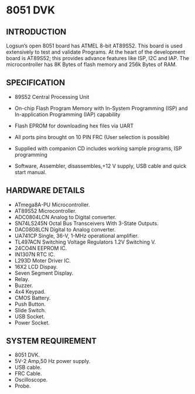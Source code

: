 # 8051 DVK
## INTRODUCTION
Logsun’s open 8051 board has ATMEL 8-bit AT89S52. This board is used extensively to test and validate Programs. At the heart of the development board is AT89S52;
this provides advance features like ISP, I2C and IAP. The microcontroller has 8K Bytes of flash memory and 256k Bytes of RAM.
## SPECIFICATION
* 89S52 Central Processing Unit

* On-chip Flash Program Memory with In-System Programming (ISP) and In-application
    Programming (IAP) capability

* Flash EPROM for downloading hex files via UART

* All ports pins brought on 10 PIN FRC (User selection is possible)

* Supplied with companion CD includes working sample programs, ISP   programming                 

* Software, Assembler, disassembles,+12 V supply, USB cable and quick start manual.
## HARDWARE DETAILS
* ATmega8A-PU Microcontroller.
* AT89S52 Microcontroller.
* ADC0804LCN Analog to Digital converter.
* SN74LS245N Octal Bus Transceivers With 3-State Outputs.
* DAC0808LCN Digital to Analog converter.
* UA741CP Single, 36-V, 1-MHz operational amplifier.
* TL497ACN Switching Voltage Regulators 1.2V Switching V.
* 24CO4N EEPROM IC.
* IN1307N RTC IC.
* L293D Moter Driver IC.
* 16X2 LCD Dispay.
* Seven Segment Display.
* Relay.
* Buzzer.
* 4x4 Keypad.
* CMOS Battery.
* Push Button.
* Slide Switch.
* USB Socket.
* Power Socket.




## SYSTEM REQUIREMENT
* 8051 DVK.
* 5V-2 Amp,50 Hz power supply.
* USB cable.
* FRC Cable.
* Oscilloscope.
* Probe.




